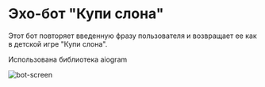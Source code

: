 # Эхо-бот "Купи слона"

Этот бот повторяет введенную фразу пользователя и возвращает ее как в детской игре "Купи слона".

Использована библиотека aiogram

![bot-screen](https://github.com/user-attachments/assets/0869932e-4643-453a-a0dd-2338d190930c)
